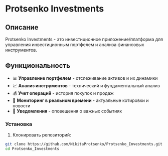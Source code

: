 # Protsenko Investments

## Описание

Protsenko Investments - это инвестиционное приложение/платформа для управления инвестиционным портфелем и анализа финансовых инструментов.

## Функциональность

- 📊 **Управление портфелем** - отслеживание активов и их динамики
- 📈 **Анализ инструментов** - технический и фундаментальный анализ
- 💰 **Учет операций** - история покупок и продаж
- 📱 **Мониторинг в реальном времени** - актуальные котировки и новости
- 🔔 **Уведомления** - оповещения о важных событиях

### Установка

1. Клонировать репозиторий:
```bash
git clone https://github.com/NikitaProtsenko/Protsenko_Investments.git
cd Protsenko_Investments
